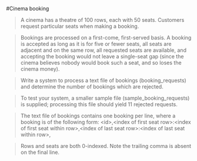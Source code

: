 #Cinema booking

>A cinema has a theatre of 100 rows, each with 50 seats. Customers request particular seats when making a booking.

>Bookings are processed on a first-come, first-served basis. A booking is accepted as long as it is for five or fewer
seats, all seats are adjacent and on the same row, all requested seats are available, and accepting the booking would
not leave a single-seat gap (since the cinema believes nobody would book such a seat, and so loses the cinema money).

>Write a system to process a text file of bookings (booking_requests) and determine the number of bookings which are
rejected.

>To test your system, a smaller sample file (sample_booking_requests) is supplied; processing this file should
yield 11 rejected requests.

>The text file of bookings contains one booking per line, where a booking is of the following form:
    &lt;id>,&lt;index of first seat row>:&lt;index of first seat within row>,&lt;index of last seat row>:&lt;index of last seat within row>,

>Rows and seats are both 0-indexed. Note the trailing comma is absent on the final line.

